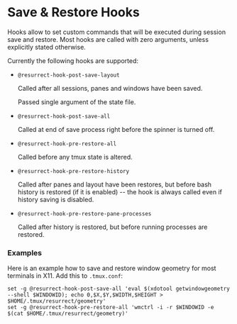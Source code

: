 # Save & Restore Hooks

Hooks allow to set custom commands that will be executed during session save
and restore. Most hooks are called with zero arguments, unless explicitly
stated otherwise.

Currently the following hooks are supported:

- `@resurrect-hook-post-save-layout`

  Called after all sessions, panes and windows have been saved.

  Passed single argument of the state file.

- `@resurrect-hook-post-save-all`

  Called at end of save process right before the spinner is turned off.

- `@resurrect-hook-pre-restore-all`

  Called before any tmux state is altered.

- `@resurrect-hook-pre-restore-history`

  Called after panes and layout have been restores, but before bash history is
  restored (if it is enabled) -- the hook is always called even if history
  saving is disabled.

- `@resurrect-hook-pre-restore-pane-processes`

  Called after history is restored, but before running processes are restored.

### Examples

Here is an example how to save and restore window geometry for most terminals in X11.
Add this to `.tmux.conf`:

    set -g @resurrect-hook-post-save-all 'eval $(xdotool getwindowgeometry --shell $WINDOWID); echo 0,$X,$Y,$WIDTH,$HEIGHT > $HOME/.tmux/resurrect/geometry'
    set -g @resurrect-hook-pre-restore-all 'wmctrl -i -r $WINDOWID -e $(cat $HOME/.tmux/resurrect/geometry)'
